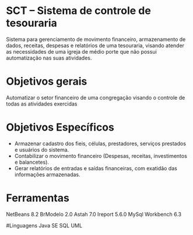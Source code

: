 # SCT – Sistema de controle de tesouraria
Sistema para gerenciamento de movimento financeiro, armazenamento de dados, receitas, despesas e relatórios
de uma tesouraria, visando atender as necessidades de uma igreja de médio porte que não possui automatização nas suas atividades. 

# Objetivos gerais
Automatizar o setor financeiro de uma congregação visando o controle de
todas as atividades exercidas

# Objetivos Específicos
- Armazenar cadastro dos fieis, células, prestadores, serviços prestados e
usuários do sistema.
- Contabilizar o movimento financeiro (Despesas, receitas, investimentos e
balancetes).
- Gerar relatórios de entradas e saídas financeiras, com exatidão das
informações armazenadas.

# Ferramentas
NetBeans 8.2
BrModelo 2.0
Astah 7.0
Ireport 5.6.0
MySql Workbench 6.3

#Linguagens
Java SE
SQL
UML 



